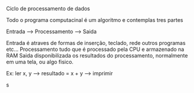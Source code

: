 Ciclo de processamento de dados 

Todo o programa computacinal é um algoritmo e contemplas tres partes 

Entrada --> Processamento --> Saida 

Entrada é atraves de formas de inserção, teclado, rede outros programas etc...
Processamento tudo que é processado pela CPU e armazenado na RAM 
Saida disponibilizada os resultados do processamento, normalmente em uma tela, ou algo fisico. 

Ex: ler x, y --> resultado = x + y --> imprimir 


s